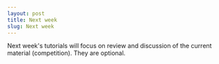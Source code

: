 ```yaml
---
layout: post
title: Next week
slug: Next week
---
```


Next week's tutorials will focus on review and discussion of the current material (competition). They are optional.
